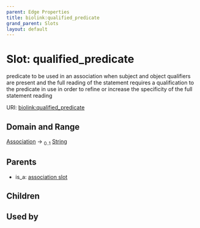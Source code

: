 ```yaml
---
parent: Edge Properties
title: biolink:qualified_predicate
grand_parent: Slots
layout: default
---
```


# Slot: qualified_predicate


predicate to be used in an association when subject and object qualifiers are present and the full reading of the statement requires a qualification to the predicate in use in order to refine or  increase the specificity of the full statement reading

URI: [biolink:qualified_predicate](https://w3id.org/biolink/vocab/qualified_predicate)

## Domain and Range

[Association](Association.md) ->  <sub>0..1</sub> [String](types/String.md)

## Parents

 *  is_a: [association slot](association_slot.md)

## Children


## Used by

